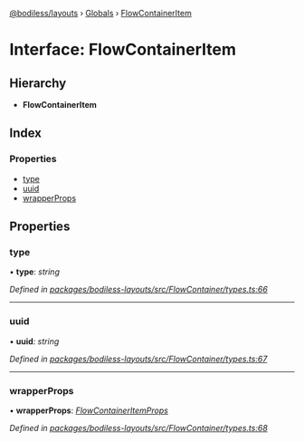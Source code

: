 [@bodiless/layouts](../README.md) › [Globals](../globals.md) › [FlowContainerItem](flowcontaineritem.md)

# Interface: FlowContainerItem

## Hierarchy

* **FlowContainerItem**

## Index

### Properties

* [type](flowcontaineritem.md#type)
* [uuid](flowcontaineritem.md#uuid)
* [wrapperProps](flowcontaineritem.md#wrapperprops)

## Properties

###  type

• **type**: *string*

*Defined in [packages/bodiless-layouts/src/FlowContainer/types.ts:66](https://github.com/johnsonandjohnson/Bodiless-JS/blob/7bed795a/packages/bodiless-layouts/src/FlowContainer/types.ts#L66)*

___

###  uuid

• **uuid**: *string*

*Defined in [packages/bodiless-layouts/src/FlowContainer/types.ts:67](https://github.com/johnsonandjohnson/Bodiless-JS/blob/7bed795a/packages/bodiless-layouts/src/FlowContainer/types.ts#L67)*

___

###  wrapperProps

• **wrapperProps**: *[FlowContainerItemProps](flowcontaineritemprops.md)*

*Defined in [packages/bodiless-layouts/src/FlowContainer/types.ts:68](https://github.com/johnsonandjohnson/Bodiless-JS/blob/7bed795a/packages/bodiless-layouts/src/FlowContainer/types.ts#L68)*
